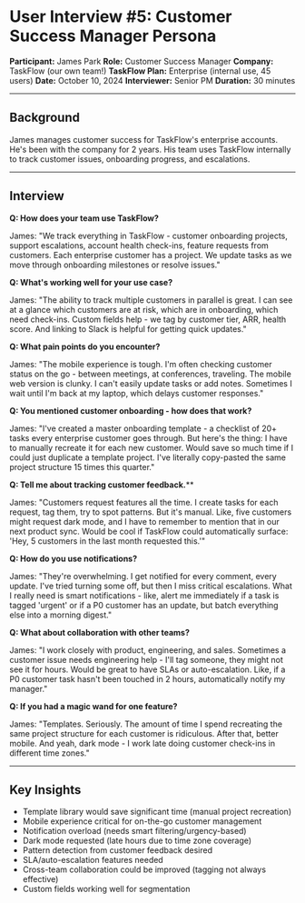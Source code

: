# User Interview #5: Customer Success Manager Persona

**Participant:** James Park
**Role:** Customer Success Manager
**Company:** TaskFlow (our own team!)
**TaskFlow Plan:** Enterprise (internal use, 45 users)
**Date:** October 10, 2024
**Interviewer:** Senior PM
**Duration:** 30 minutes

---

## Background

James manages customer success for TaskFlow's enterprise accounts. He's been with the company for 2 years. His team uses TaskFlow internally to track customer issues, onboarding progress, and escalations.

---

## Interview

**Q: How does your team use TaskFlow?**

James: "We track everything in TaskFlow - customer onboarding projects, support escalations, account health check-ins, feature requests from customers. Each enterprise customer has a project. We update tasks as we move through onboarding milestones or resolve issues."

**Q: What's working well for your use case?**

James: "The ability to track multiple customers in parallel is great. I can see at a glance which customers are at risk, which are in onboarding, which need check-ins. Custom fields help - we tag by customer tier, ARR, health score. And linking to Slack is helpful for getting quick updates."

**Q: What pain points do you encounter?**

James: "The mobile experience is tough. I'm often checking customer status on the go - between meetings, at conferences, traveling. The mobile web version is clunky. I can't easily update tasks or add notes. Sometimes I wait until I'm back at my laptop, which delays customer responses."

**Q: You mentioned customer onboarding - how does that work?**

James: "I've created a master onboarding template - a checklist of 20+ tasks every enterprise customer goes through. But here's the thing: I have to manually recreate it for each new customer. Would save so much time if I could just duplicate a template project. I've literally copy-pasted the same project structure 15 times this quarter."

**Q: Tell me about tracking customer feedback.****

James: "Customers request features all the time. I create tasks for each request, tag them, try to spot patterns. But it's manual. Like, five customers might request dark mode, and I have to remember to mention that in our next product sync. Would be cool if TaskFlow could automatically surface: 'Hey, 5 customers in the last month requested this.'"

**Q: How do you use notifications?**

James: "They're overwhelming. I get notified for every comment, every update. I've tried turning some off, but then I miss critical escalations. What I really need is smart notifications - like, alert me immediately if a task is tagged 'urgent' or if a P0 customer has an update, but batch everything else into a morning digest."

**Q: What about collaboration with other teams?**

James: "I work closely with product, engineering, and sales. Sometimes a customer issue needs engineering help - I'll tag someone, they might not see it for hours. Would be great to have SLAs or auto-escalation. Like, if a P0 customer task hasn't been touched in 2 hours, automatically notify my manager."

**Q: If you had a magic wand for one feature?**

James: "Templates. Seriously. The amount of time I spend recreating the same project structure for each customer is ridiculous. After that, better mobile. And yeah, dark mode - I work late doing customer check-ins in different time zones."

---

## Key Insights
- Template library would save significant time (manual project recreation)
- Mobile experience critical for on-the-go customer management
- Notification overload (needs smart filtering/urgency-based)
- Dark mode requested (late hours due to time zone coverage)
- Pattern detection from customer feedback desired
- SLA/auto-escalation features needed
- Cross-team collaboration could be improved (tagging not always effective)
- Custom fields working well for segmentation
